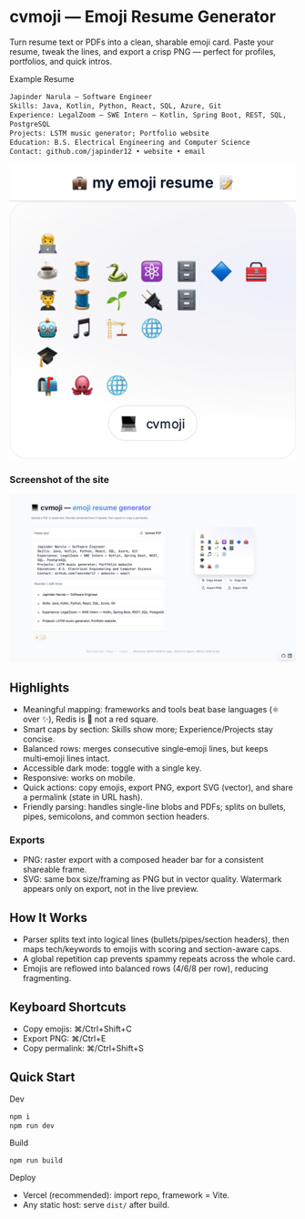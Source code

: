 # cvmoji — Emoji Resume Generator

Turn resume text or PDFs into a clean, sharable emoji card. Paste your resume, tweak the lines, and export a crisp PNG — perfect for profiles, portfolios, and quick intros.

Example Resume
```
Japinder Narula — Software Engineer
Skills: Java, Kotlin, Python, React, SQL, Azure, Git
Experience: LegalZoom — SWE Intern — Kotlin, Spring Boot, REST, SQL, PostgreSQL
Projects: LSTM music generator; Portfolio website
Education: B.S. Electrical Engineering and Computer Science
Contact: github.com/japinder12 • website • email
```

![cvmoji resume](./cvmoji.png)

### Screenshot of the site
![cvmoji screenshot](./cvmoji-ss.png)


## Highlights
- Meaningful mapping: frameworks and tools beat base languages (⚛️ over ✨), Redis is 🧱 not a red square.
- Smart caps by section: Skills show more; Experience/Projects stay concise.
- Balanced rows: merges consecutive single‑emoji lines, but keeps multi‑emoji lines intact.
- Accessible dark mode: toggle with a single key.
- Responsive: works on mobile.
- Quick actions: copy emojis, export PNG, export SVG (vector), and share a permalink (state in URL hash).
- Friendly parsing: handles single-line blobs and PDFs; splits on bullets, pipes, semicolons, and common section headers.

### Exports
- PNG: raster export with a composed header bar for a consistent shareable frame.
- SVG: same box size/framing as PNG but in vector quality. Watermark appears only on export, not in the live preview.

## How It Works
- Parser splits text into logical lines (bullets/pipes/section headers), then maps tech/keywords to emojis with scoring and section-aware caps.
- A global repetition cap prevents spammy repeats across the whole card.
- Emojis are reflowed into balanced rows (4/6/8 per row), reducing fragmenting.

## Keyboard Shortcuts
- Copy emojis: ⌘/Ctrl+Shift+C
- Export PNG: ⌘/Ctrl+E
- Copy permalink: ⌘/Ctrl+Shift+S


## Quick Start

Dev
```
npm i
npm run dev
```

Build
```
npm run build
```

Deploy
- Vercel (recommended): import repo, framework = Vite.
- Any static host: serve `dist/` after build.
